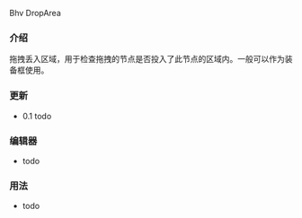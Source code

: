 Bhv DropArea

### 介绍 

拖拽丢入区域，用于检查拖拽的节点是否投入了此节点的区域内。一般可以作为装备框使用。

### 更新

- 0.1 todo

### 编辑器

- todo

### 用法

- todo